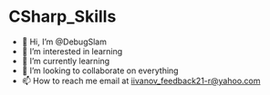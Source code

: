 # CSharp_Skills

- 👋 Hi, I’m @DebugSlam
- 👀 I’m interested in learning
- 🌱 I’m currently learning 
- 💞️ I’m looking to collaborate on everything
- 📫 How to reach me email at iivanov_feedback21-r@yahoo.com

<!---
DebugSlam/DebugSlam is a ✨ special ✨ repository because its `README.md` (this file) appears on your GitHub profile.
You can click the Preview link to take a look at your changes.
Just commiting.
--->
